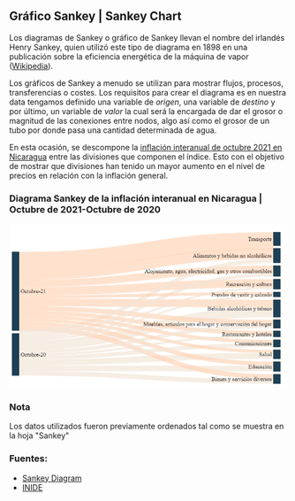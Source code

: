 ## Gráfico Sankey | Sankey Chart

Los diagramas de Sankey o gráfico de Sankey llevan el nombre del irlandés Henry Sankey, quien utilizó este tipo de 
diagrama en 1898 en una publicación sobre la eficiencia energética de la máquina de vapor ([Wikipedia](https://es.wikipedia.org/wiki/Diagrama_de_Sankey)).

Los gráficos de Sankey a menudo se utilizan para mostrar flujos, procesos, transferencias o costes. Los requisitos para crear el diagrama es en nuestra data tengamos definido una variable de _origen_, una variable de _destino_ y por último, un variable de _valor_ la cual será la encargada de dar el grosor o magnitud de las conexiones entre nodos, algo así como el grosor de un tubo por donde pasa una cantidad determinada de agua.

En esta ocasión, se descompone la [inflación interanual de octubre 2021 en Nicaragua](https://www.inide.gob.ni/Home/ipc) entre las divisiones que componen el índice. Esto con el objetivo de mostrar que divisiones han tenido un mayor aumento en el nivel de precios en relación con la inflación general.

### Diagrama Sankey de la inflación interanual en Nicaragua | Octubre de 2021-Octubre de 2020
![sankey](Rplot01.png)

### Nota
Los datos utilizados fueron previamente ordenados tal como se muestra en la hoja "Sankey"

### Fuentes:
- [Sankey Diagram](https://www.r-graph-gallery.com/sankey-diagram.html)
- [INIDE](https://www.inide.gob.ni/Home/ipc)

